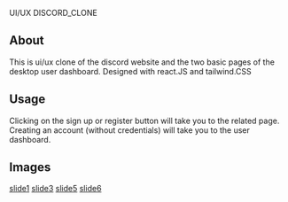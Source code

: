 UI/UX DISCORD_CLONE

## About
This is ui/ux clone of the discord website and the two basic pages of the desktop user dashboard. Designed with react.JS and tailwind.CSS

## Usage
Clicking on the sign up or register button will take you to the related page. Creating an account (without credentials) will take you to the user dashboard.

## Images
[slide1](https://user-images.githubusercontent.com/81460374/149459682-afc6fd48-6994-4efd-815b-0b6f0e75a801.png)
[slide3](https://user-images.githubusercontent.com/81460374/149459555-8f430d6e-0f74-482a-89a4-e157b9881e4e.png)
[slide5](https://user-images.githubusercontent.com/81460374/149459592-7cb75d09-ed74-4430-8b45-644c09d3e166.png)
[slide6](https://user-images.githubusercontent.com/81460374/149459640-d150bc9a-1546-44a0-812f-b35fcc997e38.png)
